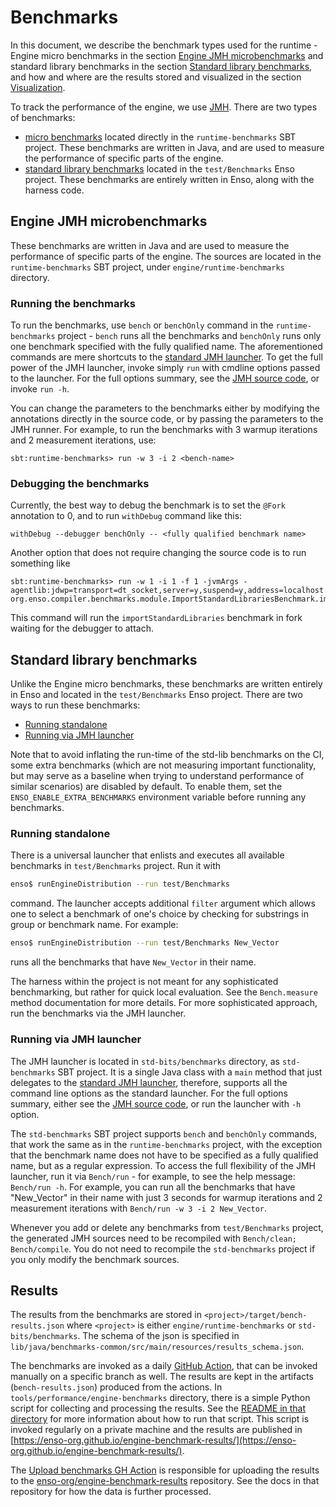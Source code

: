 # Benchmarks

In this document, we describe the benchmark types used for the runtime - Engine
micro benchmarks in the section
[Engine JMH microbenchmarks](#engine-jmh-microbenchmarks) and standard library
benchmarks in the section
[Standard library benchmarks](#standard-library-benchmarks), and how and where
are the results stored and visualized in the section
[Visualization](#visualization).

To track the performance of the engine, we use
[JMH](https://openjdk.org/projects/code-tools/jmh/). There are two types of
benchmarks:

- [micro benchmarks](#engine-jmh-microbenchmarks) located directly in the
  `runtime-benchmarks` SBT project. These benchmarks are written in Java, and
  are used to measure the performance of specific parts of the engine.
- [standard library benchmarks](#standard-library-benchmarks) located in the
  `test/Benchmarks` Enso project. These benchmarks are entirely written in Enso,
  along with the harness code.

## Engine JMH microbenchmarks

These benchmarks are written in Java and are used to measure the performance of
specific parts of the engine. The sources are located in the
`runtime-benchmarks` SBT project, under `engine/runtime-benchmarks` directory.

### Running the benchmarks

To run the benchmarks, use `bench` or `benchOnly` command in the
`runtime-benchmarks` project - `bench` runs all the benchmarks and `benchOnly`
runs only one benchmark specified with the fully qualified name. The
aforementioned commands are mere shortcuts to the
[standard JMH launcher](https://github.com/openjdk/jmh/blob/master/jmh-core/src/main/java/org/openjdk/jmh/Main.java).
To get the full power of the JMH launcher, invoke simply `run` with cmdline
options passed to the launcher. For the full options summary, see the
[JMH source code](https://github.com/openjdk/jmh/blob/master/jmh-core/src/main/java/org/openjdk/jmh/runner/options/CommandLineOptions.java),
or invoke `run -h`.

You can change the parameters to the benchmarks either by modifying the
annotations directly in the source code, or by passing the parameters to the JMH
runner. For example, to run the benchmarks with 3 warmup iterations and 2
measurement iterations, use:

```
sbt:runtime-benchmarks> run -w 3 -i 2 <bench-name>
```

### Debugging the benchmarks

Currently, the best way to debug the benchmark is to set the `@Fork` annotation
to 0, and to run `withDebug` command like this:

```
withDebug --debugger benchOnly -- <fully qualified benchmark name>
```

Another option that does not require changing the source code is to run
something like

```
sbt:runtime-benchmarks> run -w 1 -i 1 -f 1 -jvmArgs -agentlib:jdwp=transport=dt_socket,server=y,suspend=y,address=localhost:8000 org.enso.compiler.benchmarks.module.ImportStandardLibrariesBenchmark.importStandardLibraries
```

This command will run the `importStandardLibraries` benchmark in fork waiting
for the debugger to attach.

## Standard library benchmarks

Unlike the Engine micro benchmarks, these benchmarks are written entirely in
Enso and located in the `test/Benchmarks` Enso project. There are two ways to
run these benchmarks:

- [Running standalone](#running-standalone)
- [Running via JMH launcher](#running-via-jmh-launcher)

Note that to avoid inflating the run-time of the std-lib benchmarks on the CI,
some extra benchmarks (which are not measuring important functionality, but may
serve as a baseline when trying to understand performance of similar scenarios)
are disabled by default. To enable them, set the `ENSO_ENABLE_EXTRA_BENCHMARKS`
environment variable before running any benchmarks.

### Running standalone

There is a universal launcher that enlists and executes all available benchmarks
in `test/Benchmarks` project. Run it with

```bash
enso$ runEngineDistribution --run test/Benchmarks
```

command. The launcher accepts additional `filter` argument which allows one to
select a benchmark of one's choice by checking for substrings in group or
benchmark name. For example:

```bash
enso$ runEngineDistribution --run test/Benchmarks New_Vector
```

runs all the benchmarks that have `New_Vector` in their name.

The harness within the project is not meant for any sophisticated benchmarking,
but rather for quick local evaluation. See the `Bench.measure` method
documentation for more details. For more sophisticated approach, run the
benchmarks via the JMH launcher.

### Running via JMH launcher

The JMH launcher is located in `std-bits/benchmarks` directory, as
`std-benchmarks` SBT project. It is a single Java class with a `main` method
that just delegates to the
[standard JMH launcher](https://github.com/openjdk/jmh/blob/master/jmh-core/src/main/java/org/openjdk/jmh/Main.java),
therefore, supports all the command line options as the standard launcher. For
the full options summary, either see the
[JMH source code](https://github.com/openjdk/jmh/blob/master/jmh-core/src/main/java/org/openjdk/jmh/runner/options/CommandLineOptions.java),
or run the launcher with `-h` option.

The `std-benchmarks` SBT project supports `bench` and `benchOnly` commands, that
work the same as in the `runtime-benchmarks` project, with the exception that
the benchmark name does not have to be specified as a fully qualified name, but
as a regular expression. To access the full flexibility of the JMH launcher, run
it via `Bench/run` - for example, to see the help message: `Bench/run -h`. For
example, you can run all the benchmarks that have "New_Vector" in their name
with just 3 seconds for warmup iterations and 2 measurement iterations with
`Bench/run -w 3 -i 2 New_Vector`.

Whenever you add or delete any benchmarks from `test/Benchmarks` project, the
generated JMH sources need to be recompiled with `Bench/clean; Bench/compile`.
You do not need to recompile the `std-benchmarks` project if you only modify the
benchmark sources.

## Results

The results from the benchmarks are stored in
`<project>/target/bench-results.json` where `<project>` is either
`engine/runtime-benchmarks` or `std-bits/benchmarks`. The schema of the json is
specified in
`lib/java/benchmarks-common/src/main/resources/results_schema.json`.

The benchmarks are invoked as a daily
[GitHub Action](https://github.com/enso-org/enso/actions/workflows/benchmark.yml),
that can be invoked manually on a specific branch as well. The results are kept
in the artifacts (`bench-results.json`) produced from the actions. In
`tools/performance/engine-benchmarks` directory, there is a simple Python script
for collecting and processing the results. See the
[README in that directory](../../tools/performance/engine-benchmarks/README.md)
for more information about how to run that script. This script is invoked
regularly on a private machine and the results are published in
[https://enso-org.github.io/engine-benchmark-results/](https://enso-org.github.io/engine-benchmark-results/).

The
[Upload benchmarks GH Action](https://github.com/enso-org/enso/actions/workflows/bench-upload.yml)
is responsible for uploading the results to the
[enso-org/engine-benchmark-results](https://github.com/enso-org/engine-benchmark-results)
repository. See the docs in that repository for how the data is further
processed.
